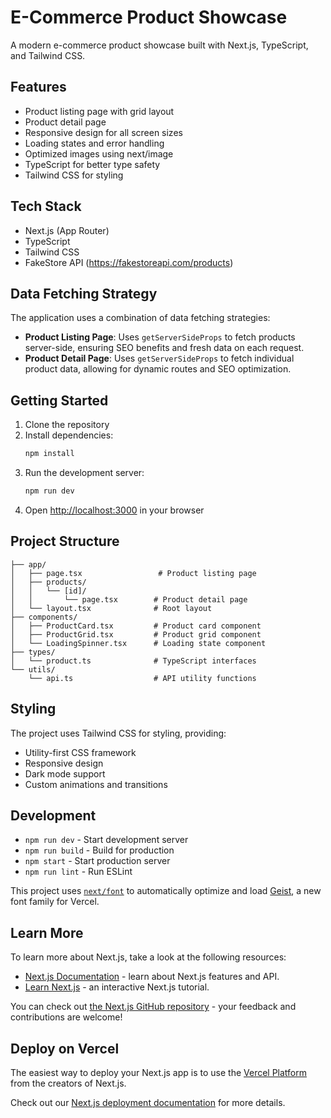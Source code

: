 # E-Commerce Product Showcase

A modern e-commerce product showcase built with Next.js, TypeScript, and Tailwind CSS.

## Features

- Product listing page with grid layout
- Product detail page
- Responsive design for all screen sizes
- Loading states and error handling
- Optimized images using next/image
- TypeScript for better type safety
- Tailwind CSS for styling

## Tech Stack

- Next.js (App Router)
- TypeScript
- Tailwind CSS
- FakeStore API (https://fakestoreapi.com/products)

## Data Fetching Strategy

The application uses a combination of data fetching strategies:

- **Product Listing Page**: Uses `getServerSideProps` to fetch products server-side, ensuring SEO benefits and fresh data on each request.
- **Product Detail Page**: Uses `getServerSideProps` to fetch individual product data, allowing for dynamic routes and SEO optimization.

## Getting Started

1. Clone the repository
2. Install dependencies:
   ```bash
   npm install
   ```
3. Run the development server:
   ```bash
   npm run dev
   ```
4. Open [http://localhost:3000](http://localhost:3000) in your browser

## Project Structure

```
├── app/
│   ├── page.tsx                 # Product listing page
│   ├── products/
│   │   └── [id]/
│   │       └── page.tsx        # Product detail page
│   └── layout.tsx              # Root layout
├── components/
│   ├── ProductCard.tsx         # Product card component
│   ├── ProductGrid.tsx         # Product grid component
│   └── LoadingSpinner.tsx      # Loading state component
├── types/
│   └── product.ts              # TypeScript interfaces
└── utils/
    └── api.ts                  # API utility functions
```

## Styling

The project uses Tailwind CSS for styling, providing:
- Utility-first CSS framework
- Responsive design
- Dark mode support
- Custom animations and transitions

## Development

- `npm run dev` - Start development server
- `npm run build` - Build for production
- `npm start` - Start production server
- `npm run lint` - Run ESLint

This project uses [`next/font`](https://nextjs.org/docs/app/building-your-application/optimizing/fonts) to automatically optimize and load [Geist](https://vercel.com/font), a new font family for Vercel.

## Learn More

To learn more about Next.js, take a look at the following resources:

- [Next.js Documentation](https://nextjs.org/docs) - learn about Next.js features and API.
- [Learn Next.js](https://nextjs.org/learn) - an interactive Next.js tutorial.

You can check out [the Next.js GitHub repository](https://github.com/vercel/next.js) - your feedback and contributions are welcome!

## Deploy on Vercel

The easiest way to deploy your Next.js app is to use the [Vercel Platform](https://vercel.com/new?utm_medium=default-template&filter=next.js&utm_source=create-next-app&utm_campaign=create-next-app-readme) from the creators of Next.js.

Check out our [Next.js deployment documentation](https://nextjs.org/docs/app/building-your-application/deploying) for more details.
